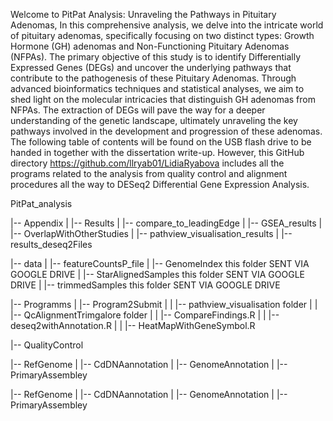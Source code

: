 Welcome to PitPat Analysis: Unraveling the Pathways in Pituitary Adenomas,
In this comprehensive analysis, we delve into the intricate world of pituitary adenomas, specifically focusing on two distinct types: Growth Hormone (GH) adenomas and Non-Functioning Pituitary Adenomas (NFPAs). The primary objective of this study is to identify Differentially Expressed Genes (DEGs) and uncover the underlying pathways that contribute to the pathogenesis of these Pituitary Adenomas.
Through advanced bioinformatics techniques and statistical analyses, we aim to shed light on the molecular intricacies that distinguish GH adenomas from NFPAs. The extraction of DEGs will pave the way for a deeper understanding of the genetic landscape, ultimately unraveling the key pathways involved in the development and progression of these adenomas. The following table of contents will be found on the USB flash drive to be handed in together with the dissertation write-up. However, this GitHub directory https://github.com/llryab01/LidiaRyabova includes all the programs related to the analysis from quality control and alignment procedures all the way to DESeq2 Differential Gene Expression Analysis. 

PitPat_analysis

|-- Appendix
|   |-- Results
|   |-- compare_to_leadingEdge
|   |-- GSEA_results
|   |-- OverlapWithOtherStudies
|   |-- pathview_visualisation_results
|   |-- results_deseq2Files

|-- data
|   |-- featureCountsP_file
|   |-- GenomeIndex this folder SENT VIA GOOGLE DRIVE
|   |-- StarAlignedSamples this folder SENT VIA GOOGLE DRIVE
|   |-- trimmedSamples this folder SENT VIA GOOGLE DRIVE

|-- Programms
|   |-- Program2Submit 
|   |   |-- pathview_visualisation folder 
|   |   |-- QcAlignmentTrimgalore folder 
|   |   |-- CompareFindings.R
|   |   |-- deseq2withAnnotation.R
|   |   |-- HeatMapWithGeneSymbol.R

|-- QualityControl

|-- RefGenome
|   |-- CdDNAannotation
|   |-- GenomeAnnotation
|   |-- PrimaryAssembley




|-- RefGenome
|   |-- CdDNAannotation
|   |-- GenomeAnnotation
|   |-- PrimaryAssembley

